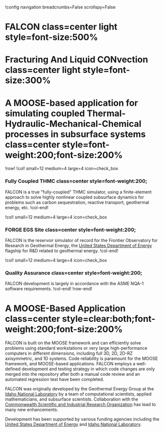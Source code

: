 !config navigation breadcrumbs=False scrollspy=False

# FALCON class=center light style=font-size:500%

# Fracturing And Liquid CONvection class=center light style=font-size:300%

# A MOOSE-based application for simulating coupled Thermal-Hydraulic-Mechanical-Chemical processes in subsurface systems class=center style=font-weight:200;font-size:200%

!row!
!col! small=12 medium=4 large=4 icon=check_box
### Fully Coupled THMC class=center style=font-weight:200;

FALCON is a true "fully-coupled" THMC simulator, using a finite-element approach to solve highly nonlinear coupled subsurface dynamics for problems such as carbon sequestration, reactive transport, geothermal energy, etc.
!col-end!

!col! small=12 medium=4 large=4 icon=check_box
### FORGE EGS Site class=center style=font-weight:200;

FALCON is the reservoir simulator of record for the Frontier Observatory for Research in Geothermal Energy, the [United States Department of Energy](http://energy.gov) flagship for R&D related to geothermal energy.
!col-end!

!col! small=12 medium=4 large=4 icon=check_box
### Quality Assurance class=center style=font-weight:200;

FALCON development is largely in accordance with the ASME NQA-1 software requirements.
!col-end!
!row-end!

# A MOOSE-Based Application class=center style=clear:both;font-weight:200;font-size:200%

FALCON is built on the MOOSE framework and can efficiently solve problems using standard
workstations or very large high-performance computers in different dimensions, including full 3D, 2D, 2D-RZ axisymmetric, and 1D systems. Code reliability is paramount for the MOOSE framework, and MOOSE-based applications. FALCON employs a well-defined development and testing strategy in which code changes are only merged into the repository after both a manual code review and an automated regression test have been completed.

FALCON was originally developed by the Geothermal Energy Group at the [Idaho National Laboratory](http://inl.gov) by a team of computational scientists, applied mathematicians, and subsurface scientists.  Collaboration with the [Commonwealth Scientific and Industrial Research Organization](https://www.csiro.au/en/about/people/business-units/Mineral-Resources) has lead to many new enhancements.

Development has been supported by various funding agencies including the [United States Department of Energy](http://energy.gov) and [Idaho National Laboratory](http://inl.gov).
